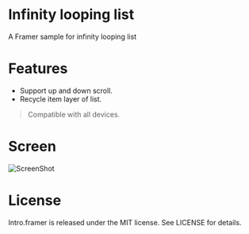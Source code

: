 # Infinity looping list
A Framer sample for infinity looping list

# Features
- Support up and down scroll.
- Recycle item layer of list.

> Compatible with all devices.

# Screen
![ScreenShot](screenrecord.gif)

# License
Intro.framer is released under the MIT license. See LICENSE for details.
